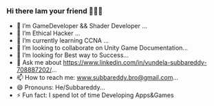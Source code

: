 ### Hi there Iam your friend 👋👋👋

- 🔭 I’m GameDeveloper && Shader Developer ...
- 🔭 I’m Ethical Hacker ...
- 🌱 I’m currently learning CCNA ...
- 👯 I’m looking to collaborate on Unity Game Documentation...
- 🤔 I’m looking for Best way to Success...
- 💬 Ask me about https://www.linkedin.com/in/vundela-subbareddy-708887202/...
- 📫 How to reach me: www.subbareddy.bro@gmail.com...
- 😄 Pronouns: He/Subbareddy...
- ⚡ Fun fact: I spend lot of time Developing Apps&Games

